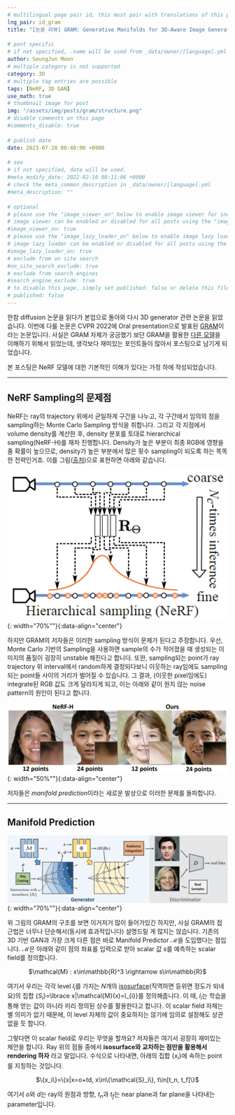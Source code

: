```yaml
---
# multilingual page pair id, this must pair with translations of this page. (This name must be unique)
lng_pair: id_gram
title: "[논문 리뷰] GRAM: Generative Manifolds for 3D-Aware Image Generation"

# post specific
# if not specified, .name will be used from _data/owner/[language].yml
author: SeungJun Moon
# multiple category is not supported
category: 3D
# multiple tag entries are possible
tags: [NeRF, 3D GAN]
use_math: true
# thumbnail image for post
img: "/assets/img/posts/gram/structure.png"
# disable comments on this page
#comments_disable: true

# publish date
date: 2023-07-28 00:40:00 +0900

# seo
# if not specified, date will be used.
#meta_modify_date: 2022-02-10 08:11:06 +0900
# check the meta_common_description in _data/owner/[language].yml
#meta_description: ""

# optional
# please use the "image_viewer_on" below to enable image viewer for individual pages or posts (_posts/ or [language]/_posts folders).
# image viewer can be enabled or disabled for all posts using the "image_viewer_posts: true" setting in _data/conf/main.yml.
#image_viewer_on: true
# please use the "image_lazy_loader_on" below to enable image lazy loader for individual pages or posts (_posts/ or [language]/_posts folders).
# image lazy loader can be enabled or disabled for all posts using the "image_lazy_loader_posts: true" setting in _data/conf/main.yml.
#image_lazy_loader_on: true
# exclude from on site search
#on_site_search_exclude: true
# exclude from search engines
#search_engine_exclude: true
# to disable this page, simply set published: false or delete this file
# published: false
---
```


<!-- outline-start -->

한참 diffusion 논문을 읽다가 본업으로 돌아와 다시 3D generator 관련 논문을 읽었습니다. 이번에 다룰 논문은 CVPR 2022에 Oral presentation으로 발표된 [GRAM](https://arxiv.org/abs/2112.08867)이라는 논문입니다. 사실은 GRAM 자체가 궁금했기 보단 GRAM을 활용한 [다른 모델](https://arxiv.org/abs/2210.06465)을 이해하기 위해서 읽었는데, 생각보다 재미있는 포인트들이 많아서 포스팅으로 남기게 되었습니다.

본 포스팅은 NeRF 모델에 대한 기본적인 이해가 있다는 가정 하에 작성되었습니다.

<!-- outline-end -->

***

## NeRF Sampling의 문제점

NeRF는 ray의 trajectory 위에서 균일하게 구간을 나누고, 각 구간에서 임의의 점을 sampling하는 Monte Carlo Sampling 방식을 취합니다. 그리고 각 지점에서 volume density를 계산한 후, density 분포를 토대로 hierarchical sampling(NeRF-H)를 재차 진행합니다. Density가 높은 부분이 최종 RGB에 영향을 줄 확률이 높으므로, density가 높은 부분에서 많은 횟수 sampling이 되도록 하는 똑똑한 전략인거죠. 이를 그림([출처](https://jaminfong.cn/neusample/))으로 표현하면 아래와 같습니다.

![Alt text](/assets/img/posts/gram/sampling_nerf.png){: width="70%""}{:data-align="center"}

하지만 GRAM의 저자들은 이러한 sampling 방식이 문제가 된다고 주장합니다. 우선, Monte Carlo 기반의 Sampling을 사용하면 sample의 수가 적어졌을 때 생성되는 이미지의 품질이 굉장히 unstable 해진다고 합니다. 또한, sampling되는 point가 ray trajectory 위 interval에서 random하게 결정되다보니 이웃하는 ray임에도 sampling되는 point들 사이의 거리가 벌어질 수 있습니다. 그 결과, (이웃한 pixel임에도) integrate된 RGB 값도 크게 달라지게 되고, 이는 아래와 같이 원치 않는 noise pattern의 원인이 된다고 합니다.

![Alt text](/assets/img/posts/gram/noise_nerf.png){: width="50%""}{:data-align="center"}

저자들은 *manifold prediction*이라는 새로운 발상으로 이러한 문제를 돌파합니다.

***

## Manifold Prediction

![Alt text](/assets/img/posts/gram/structure.png){: width="70%""}{:data-align="center"}

위 그림의 GRAM의 구조를 보면 이거저거 많이 들어가있긴 하지만, 사실 GRAM의 접근법은 너무나 단순해서(동시에 효과적입니다) 설명드릴 게 많지는 않습니다. 기존의 3D 기반 GAN과 가장 크게 다른 점은 바로 Manifold Predictor $\mathcal{M}$을 도입했다는 점입니다. $\mathcal{M}$은 아래와 같이 점의 좌표를 입력으로 받아 scalar 값 $s$를 예측하는 scalar field를 정의합니다.

<div align="center">
$\mathcal{M} : x\in\mathbb{R}^3 \rightarrow s\in\mathbb{R}$
</div>

여기서 우리는 각각 level ${l_i}$를 가지는 $N$개의 [isosurface](https://en.wikipedia.org/wiki/Isosurface)(직역하면 등위면 정도가 되네요)의 집합 $\lbrace S_i\rbrace=$\lbrace x\|\mathcal{M}(x)=l_{i}$\rbrace$를 정의해줍니다. 이 때, $l_i$는 학습을 통해 얻는 값이 아니라 미리 정의된 상수를 활용한다고 합니다. 이 scalar field 자체는 별 의미가 없기 때문에, 이 level 자체의 값이 중요하지는 않기에 임의로 설정해도 상관 없을 듯 합니다.

그렇다면 이 scalar field로 우리는 무엇을 할까요? 저자들은 여기서 굉장히 재미있는 제안을 합니다. Ray 위의 점들 중에서 **isosurface와 교차하는 점만을 활용해서 rendering 하자** 라고 말입니다. 수식으로 나타내면, 아래의 집합 $\{x_{i}\}$에 속하는 point를 지칭하는 것입니다.

<div align="center">
$\{x_i\}=\{x|x=o+td, x\in\{\mathcal{S}_i\}, t\in[t_n, t_f]\}$
</div>

여기서 $o$와 $d$는 ray의 원점과 방향, $t_n$과 $t_f$는 near plane과 far plane을 나타내는 parameter입니다.


